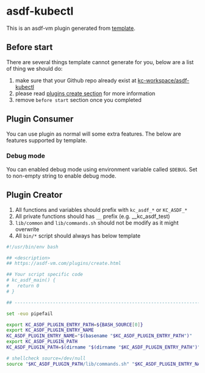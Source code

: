 # asdf-kubectl

This is an asdf-vm plugin generated from [template](template-gh).

## Before start

There are several things template cannot generate for you,
below are a list of thing we should do:

1. make sure that your Github repo already exist at [kc-workspace/asdf-kubectl][plugin-gh]
2. please read [plugins create section][asdf-create-plugin] for more information
3. remove `before start` section once you completed

## Plugin Consumer

You can use plugin as normal will some extra features.
The below are features supported by template.

### Debug mode

You can enabled debug mode using environment variable called `$DEBUG`.
Set to non-empty string to enable debug mode.

## Plugin Creator

1. All functions and variables should prefix with `kc_asdf_*` or `KC_ASDF_*`
2. All private functions should has `__` prefix (e.g. __kc_asdf_test)
2. `lib/common` and `lib/commands.sh` should not be modify as it might overwrite
3. All `bin/*` script should always has below template

```bash
#!/usr/bin/env bash

## <description>
## https://asdf-vm.com/plugins/create.html

## Your script specific code
# kc_asdf_main() {
#   return 0
# }

## -----------------------------------------------------------------------

set -euo pipefail

export KC_ASDF_PLUGIN_ENTRY_PATH=${BASH_SOURCE[0]}
export KC_ASDF_PLUGIN_ENTRY_NAME
KC_ASDF_PLUGIN_ENTRY_NAME="$(basename "$KC_ASDF_PLUGIN_ENTRY_PATH")"
export KC_ASDF_PLUGIN_PATH
KC_ASDF_PLUGIN_PATH=$(dirname "$(dirname "$KC_ASDF_PLUGIN_ENTRY_PATH")")

# shellcheck source=/dev/null
source "$KC_ASDF_PLUGIN_PATH/lib/commands.sh" "$KC_ASDF_PLUGIN_ENTRY_NAME"
```

<!-- LINKS SECTION -->


[plugin-gh]: https://github.com/kc-workspace/asdf-kubectl
[template-gh]: https://github.com/kc-workspace/asdf-plugin-template
[asdf-create-plugin]: https://asdf-vm.com/plugins/create.html
